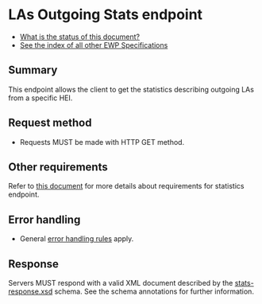 LAs Outgoing Stats endpoint
================

* [What is the status of this document?][statuses]
* [See the index of all other EWP Specifications][develhub]


Summary
-------

This endpoint allows the client to get the statistics describing outgoing LAs from a specific HEI.

Request method
--------------

 * Requests MUST be made with HTTP GET method.


Other requirements
------------------

Refer to [this document][ewp-architecture] for more details about requirements for statistics endpoint.

Error handling
------------------------------

 * General [error handling rules][error-handling] apply.


Response
--------

Servers MUST respond with a valid XML document described by the
[stats-response.xsd](stats-response.xsd) schema. See the schema annotations for
further information.


[develhub]: http://developers.erasmuswithoutpaper.eu/
[statuses]: https://github.com/erasmus-without-paper/ewp-specs-management#statuses
[error-handling]: https://github.com/erasmus-without-paper/ewp-specs-architecture#error-handling
[ewp-architecture]: https://github.com/erasmus-without-paper/ewp-specs-architecture#ewp-statistics
